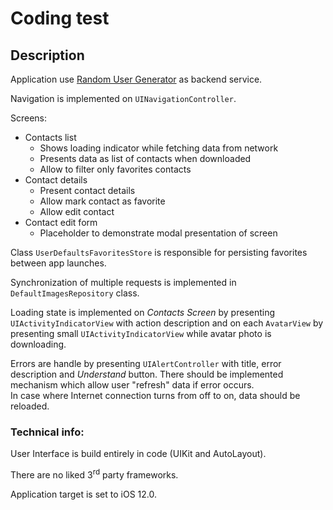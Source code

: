 # Coding test


## Description

Application use [Random User Generator](https://randomuser.me) as backend service. 

Navigation is implemented on `UINavigationController`. 

Screens: 

* Contacts list
  * Shows loading indicator while fetching data from network
  * Presents data as list of contacts when downloaded
  * Allow to filter only favorites contacts
* Contact details
  * Present contact details
  * Allow mark contact as favorite
  * Allow edit contact
* Contact edit form
  * Placeholder to demonstrate modal presentation of screen

Class `UserDefaultsFavoritesStore` is responsible for persisting favorites between app launches. 

Synchronization of multiple requests is implemented in `DefaultImagesRepository` class. 

Loading state is implemented on *Contacts Screen* by presenting `UIActivityIndicatorView` with action description and on each `AvatarView` by presenting small `UIActivityIndicatorView` while avatar photo is downloading. 

Errors are handle by presenting `UIAlertController` with title, error description and *Understand* button. 
There should be implemented mechanism which allow user "refresh" data if error occurs.  
In case where Internet connection turns from off to on, data should be reloaded. 

### Technical info: 

User Interface is build entirely in code (UIKit and AutoLayout). 

There are no liked 3<sup>rd</sup> party frameworks. 

Application target is set to iOS 12.0.


